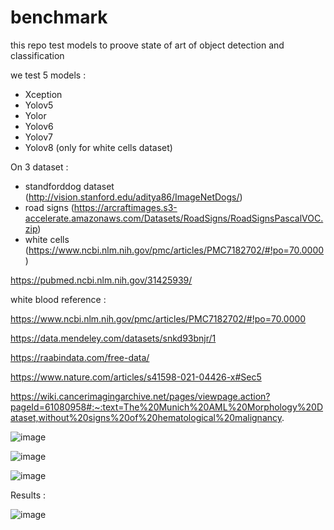 # benchmark
this repo test models to proove state of art of object detection and classification

we test 5 models :

 - Xception
 - Yolov5
 - Yolor
 - Yolov6
 - Yolov7
 - Yolov8 (only for white cells dataset)

On 3 dataset :

 - standforddog dataset (http://vision.stanford.edu/aditya86/ImageNetDogs/)
 - road signs (https://arcraftimages.s3-accelerate.amazonaws.com/Datasets/RoadSigns/RoadSignsPascalVOC.zip)
 - white cells (https://www.ncbi.nlm.nih.gov/pmc/articles/PMC7182702/#!po=70.0000)

https://pubmed.ncbi.nlm.nih.gov/31425939/

white blood reference : 

https://www.ncbi.nlm.nih.gov/pmc/articles/PMC7182702/#!po=70.0000

https://data.mendeley.com/datasets/snkd93bnjr/1

https://raabindata.com/free-data/

https://www.nature.com/articles/s41598-021-04426-x#Sec5

https://wiki.cancerimagingarchive.net/pages/viewpage.action?pageId=61080958#:~:text=The%20Munich%20AML%20Morphology%20Dataset,without%20signs%20of%20hematological%20malignancy.






![image](https://user-images.githubusercontent.com/74118071/166667483-e6e95d1f-90a2-4f2a-a6d2-3a03bde32608.png)

![image](https://user-images.githubusercontent.com/74118071/166667969-e533c13b-5fd8-46c3-a9d7-931f79e61da5.png)

![image](https://user-images.githubusercontent.com/74118071/166668259-26478b8b-7466-4559-978c-6d693204d5cc.png)

Results :

![image](https://user-images.githubusercontent.com/74118071/167155051-b82fd19b-ebfc-4dd6-b2a0-222cd30d4ff8.png)

